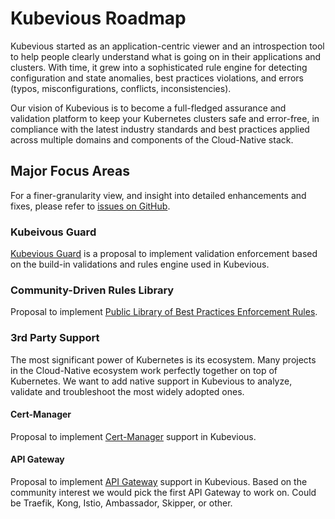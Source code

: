 # Kubevious Roadmap

Kubevious started as an application-centric viewer and an introspection tool to help people clearly understand what is going on in their applications and clusters. With time, it grew into a sophisticated rule engine for detecting configuration and state anomalies, best practices violations, and errors (typos, misconfigurations, conflicts, inconsistencies).

Our vision of Kubevious is to become a full-fledged assurance and validation platform to keep your Kubernetes clusters safe and error-free, in compliance with the latest industry standards and best practices applied across multiple domains and components of the Cloud-Native stack.

## Major Focus Areas
For a finer-granularity view, and insight into detailed enhancements and fixes, please refer to [issues on GitHub](https://github.com/kubevious/kubevious/issues).

### Kubeivous Guard
[Kubevious Guard](https://github.com/kubevious/kubevious/issues/65) is a proposal to implement validation enforcement based on the build-in validations and rules engine used in Kubevious.

### Community-Driven Rules Library
Proposal to implement [Public Library of Best Practices Enforcement Rules](https://github.com/kubevious/kubevious/issues/66).

### 3rd Party Support
The most significant power of Kubernetes is its ecosystem. Many projects in the Cloud-Native ecosystem work perfectly together on top of Kubernetes. We want to add native support in Kubevious to analyze, validate and troubleshoot the most widely adopted ones.

#### Cert-Manager
Proposal to implement [Cert-Manager](https://github.com/kubevious/kubevious/issues/68) support in Kubevious.

#### API Gateway
Proposal to implement [API Gateway](https://github.com/kubevious/kubevious/issues/63) support in Kubevious. Based on the community interest we would pick the first API Gateway to work on. Could be Traefik, Kong, Istio, Ambassador, Skipper, or other.



